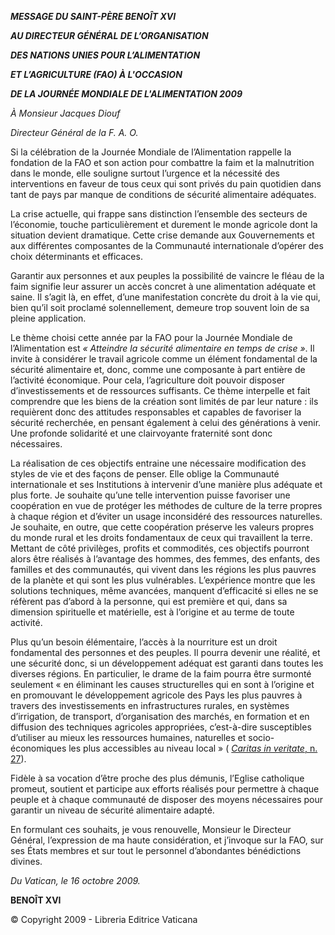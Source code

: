 ***MESSAGE DU SAINT-PÈRE BENOÎT XVI***

***AU DIRECTEUR GÉNÉRAL DE L’ORGANISATION***

***DES NATIONS UNIES POUR L’ALIMENTATION***

***ET L’AGRICULTURE (FAO) À L'OCCASION***

***DE LA JOURNÉE MONDIALE DE L'ALIMENTATION 2009***

*À Monsieur Jacques Diouf*

*Directeur Général de la F. A. O.*

Si la célébration de la Journée Mondiale de l’Alimentation rappelle la fondation de la FAO et son action pour combattre la faim et la malnutrition dans le monde, elle souligne surtout l’urgence et la nécessité des interventions en faveur de tous ceux qui sont privés du pain quotidien dans tant de pays par manque de conditions de sécurité alimentaire adéquates.

La crise actuelle, qui frappe sans distinction l’ensemble des secteurs de l’économie, touche particulièrement et durement le monde agricole dont la situation devient dramatique. Cette crise demande aux Gouvernements et aux différentes composantes de la Communauté internationale d’opérer des choix déterminants et efficaces.

Garantir aux personnes et aux peuples la possibilité de vaincre le fléau de la faim signifie leur assurer un accès concret à une alimentation adéquate et saine. Il s’agit là, en effet, d’une manifestation concrète du droit à la vie qui, bien qu’il soit proclamé solennellement, demeure trop souvent loin de sa pleine application.

Le thème choisi cette année par la FAO pour la Journée Mondiale de l’Alimentation est *« Atteindre la sécurité alimentaire en temps de crise »*. Il invite à considérer le travail agricole comme un élément fondamental de la sécurité alimentaire et, donc, comme une composante à part entière de l’activité économique. Pour cela, l’agriculture doit pouvoir disposer d’investissements et de ressources suffisants. Ce thème interpelle et fait comprendre que les biens de la création sont limités de par leur nature : ils requièrent donc des attitudes responsables et capables de favoriser la sécurité recherchée, en pensant également à celui des générations à venir. Une profonde solidarité et une clairvoyante fraternité sont donc nécessaires.

La réalisation de ces objectifs entraine une nécessaire modification des styles de vie et des façons de penser. Elle oblige la Communauté internationale et ses Institutions à intervenir d’une manière plus adéquate et plus forte. Je souhaite qu’une telle intervention puisse favoriser une coopération en vue de protéger les méthodes de culture de la terre propres à chaque région et d’éviter un usage inconsidéré des ressources naturelles. Je souhaite, en outre, que cette coopération préserve les valeurs propres du monde rural et les droits fondamentaux de ceux qui travaillent la terre. Mettant de côté privilèges, profits et commodités, ces objectifs pourront alors être réalisés à l’avantage des hommes, des femmes, des enfants, des familles et des communautés, qui vivent dans les régions les plus pauvres de la planète et qui sont les plus vulnérables. L’expérience montre que les solutions techniques, même avancées, manquent d’efficacité si elles ne se réfèrent pas d’abord à la personne, qui est première et qui, dans sa dimension spirituelle et matérielle, est à l’origine et au terme de toute activité.

Plus qu’un besoin élémentaire, l’accès à la nourriture est un droit fondamental des personnes et des peuples. Il pourra devenir une réalité, et une sécurité donc, si un développement adéquat est garanti dans toutes les diverses régions. En particulier, le drame de la faim pourra être surmonté seulement « en éliminant les causes structurelles qui en sont à l’origine et en promouvant le développement agricole des Pays les plus pauvres à travers des investissements en infrastructures rurales, en systèmes d’irrigation, de transport, d’organisation des marchés, en formation et en diffusion des techniques agricoles appropriées, c’est-à-dire susceptibles d’utiliser au mieux les ressources humaines, naturelles et socio-économiques les plus accessibles au niveau local » ( [*Caritas in veritate*, n. 27](/content/benedict-xvi/fr/encyclicals/documents/hf_ben-xvi_enc_20090629_caritas-in-veritate.html#27.)).

Fidèle à sa vocation d’être proche des plus démunis, l’Eglise catholique promeut, soutient et participe aux efforts réalisés pour permettre à chaque peuple et à chaque communauté de disposer des moyens nécessaires pour garantir un niveau de sécurité alimentaire adapté.

En formulant ces souhaits, je vous renouvelle, Monsieur le Directeur Général, l’expression de ma haute considération, et j’invoque sur la FAO, sur ses États membres et sur tout le personnel d’abondantes bénédictions divines.

*Du Vatican, le 16 octobre 2009.*

**BENOÎT XVI**

© Copyright 2009 - Libreria Editrice Vaticana